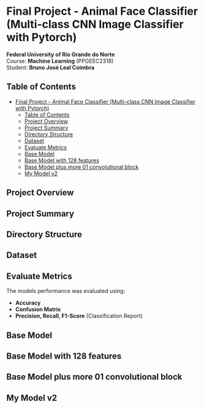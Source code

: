 # Final Project - Animal Face Classifier (Multi-class CNN Image Classifier with Pytorch)

**Federal University of Rio Grande do Norte**  
Course: **Machine Learning** (PPGEEC2318)  
Student: **Bruno José Leal Coimbra** 

## Table of Contents

- [Final Project - Animal Face Classifier (Multi-class CNN Image Classifier with Pytorch)](#final-project---animal-face-classifier-multi-class-cnn-image-classifier-with-pytorch)
  - [Table of Contents](#table-of-contents)
  - [Project Overview](#project-overview)
  - [Project Summary](#project-summary)
  - [Directory Structure](#directory-structure)
  - [Dataset](#dataset)
  - [Evaluate Metrics](#evaluate-metrics)
  - [Base Model](#base-model)
  - [Base Model with 128 features](#base-model-with-128-features)
  - [Base Model plus more 01 convolutional block](#base-model-plus-more-01-convolutional-block)
  - [My Model v2](#my-model-v2)

## Project Overview

## Project Summary

## Directory Structure

## Dataset

## Evaluate Metrics

The models performance was evaluated using:
- **Accuracy**
- **Confusion Matrix**
- **Precision, Recall, F1-Score** (Classification Report)

## Base Model

## Base Model with 128 features

## Base Model plus more 01 convolutional block

## My Model v2

